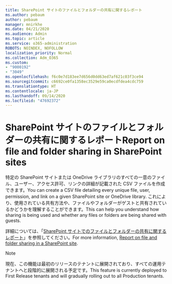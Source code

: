 ```yaml
---
title: SharePoint サイトのファイルとフォルダーの共有に関するレポート
ms.author: pebaum
author: pebaum
manager: mnirkhe
ms.date: 04/21/2020
ms.audience: Admin
ms.topic: article
ms.service: o365-administration
ROBOTS: NOINDEX, NOFOLLOW
localization_priority: Normal
ms.collection: Adm_O365
ms.custom:
- "9000192"
- "3049"
ms.openlocfilehash: f6c0e7d183ee7d656d0dd63ed7af621c03f3ce94
ms.sourcegitcommit: c6692ce0fa1358ec3529e59ca0ecdfdea4cdc759
ms.translationtype: HT
ms.contentlocale: ja-JP
ms.lasthandoff: 09/14/2020
ms.locfileid: "47692372"
---
```

# <a name="report-on-file-and-folder-sharing-in-sharepoint-sites"></a><span data-ttu-id="8c76f-102">SharePoint サイトのファイルとフォルダーの共有に関するレポート</span><span class="sxs-lookup"><span data-stu-id="8c76f-102">Report on file and folder sharing in SharePoint sites</span></span>

<span data-ttu-id="8c76f-103">特定の SharePoint サイトまたは OneDrive ライブラリのすべての一意のファイル、ユーザー、アクセス許可、リンクの詳細が記載された CSV ファイルを作成できます。</span><span class="sxs-lookup"><span data-stu-id="8c76f-103">You can create a CSV file detailing every unique file, user, permission, and link on a given SharePoint site or OneDrive library.</span></span> <span data-ttu-id="8c76f-104">これにより、使用されている共有方法や、ファイルやフォルダーがゲストと共有されているかどうかを理解することができます。</span><span class="sxs-lookup"><span data-stu-id="8c76f-104">This can help you understand how sharing is being used and whether any files or folders are being shared with guests.</span></span>

<span data-ttu-id="8c76f-105">詳細については、「[SharePoint サイトでのファイルとフォルダーの共有に関するレポート](https://docs.microsoft.com/sharepoint/sharing-reports)」を参照してください。</span><span class="sxs-lookup"><span data-stu-id="8c76f-105">For more information, [Report on file and folder sharing in a SharePoint site](https://docs.microsoft.com/sharepoint/sharing-reports).</span></span>

> [!NOTE]
> <span data-ttu-id="8c76f-106">現在、この機能は最初のリリースのテナントに展開されており、すべての運用テナントへと段階的に展開される予定です。</span><span class="sxs-lookup"><span data-stu-id="8c76f-106">This feature is currently deployed to First Release tenants and will gradually rolling out to all Production tenants.</span></span>